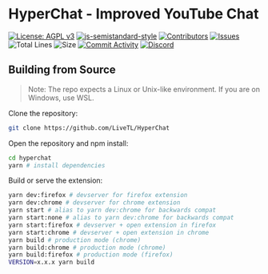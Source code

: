 # HyperChat - Improved YouTube Chat

[![License: AGPL v3](https://img.shields.io/badge/License-AGPL%20v3-blue.svg)](https://www.gnu.org/licenses/agpl-3.0)
[![js-semistandard-style](https://img.shields.io/badge/code%20style-semistandard-brightgreen.svg)](https://github.com/standard/semistandard)
[![Contributors](https://img.shields.io/github/contributors/LiveTL/HyperChat)](https://github.com/LiveTL/HyperChat/contributors)
[![Issues](https://img.shields.io/github/issues/LiveTL/HyperChat)](https://github.com/LiveTL/HyperChat/issues)
![Total Lines](https://img.shields.io/tokei/lines/github/LiveTL/HyperChat)
![Size](https://img.shields.io/github/repo-size/LiveTL/HyperChat)
[![Commit Activity](https://img.shields.io/github/commit-activity/w/LiveTL/HyperChat)](https://github.com/LiveTL/HyperChat/commits/)
[![Discord](https://img.shields.io/discord/780938154437640232.svg?label=&logo=discord&logoColor=ffffff&color=7389D8&labelColor=6A7EC2)](https://discord.gg/uJrV3tmthg)

## Building from Source

> Note: The repo expects a Linux or Unix-like environment. If you are on Windows, use WSL.

Clone the repository:

```bash
git clone https://github.com/LiveTL/HyperChat
```

Open the repository and npm install:

```bash
cd hyperchat
yarn # install dependencies
```

Build or serve the extension:

```bash
yarn dev:firefox # devserver for firefox extension
yarn dev:chrome # devserver for chrome extension
yarn start # alias to yarn dev:chrome for backwards compat
yarn start:none # alias to yarn dev:chrome for backwards compat
yarn start:firefox # devserver + open extension in firefox
yarn start:chrome # devserver + open extension in chrome
yarn build # production mode (chrome)
yarn build:chrome # production mode (chrome)
yarn build:firefox # production mode (firefox)
VERSION=x.x.x yarn build
```
